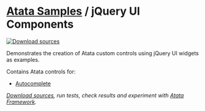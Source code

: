 # [Atata Samples](https://github.com/atata-framework/atata-samples) / jQuery UI Components

[![Download sources](https://img.shields.io/badge/Download-sources-brightgreen.svg)](https://github.com/atata-framework/atata-samples/raw/main/_archives/JQueryUI.zip)

Demonstrates the creation of Atata custom controls using jQuery UI widgets as examples.

Contains Atata controls for:

- [Autocomplete](https://jqueryui.com/autocomplete/)

*[Download sources](https://github.com/atata-framework/atata-samples/raw/main/_archives/JQueryUI.zip), run tests, check results and experiment with [Atata Framework](https://atata.io).*
